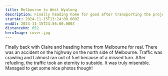 ```yaml
---
title: Melbourne to West Wyalong
description: Finally heading home for good after transporting the project car between Melbourne and Brisbane
startAt: 2024-11-15T13:24:00.000Z
endAt: 2024-11-15T23:56:00.000Z
distanceKm: 652
heroImage: cover.jpg
---
```


Finally back with Claire and heading home from Melbourne for real. There was an accident on the highway on the north
side of Melbourne. Traffic was crawling and I almost ran out of fuel because of a missed turn. After refueling, the
traffic took an eternity to subside. It was truly miserable. Managed to get some nice photos though!

